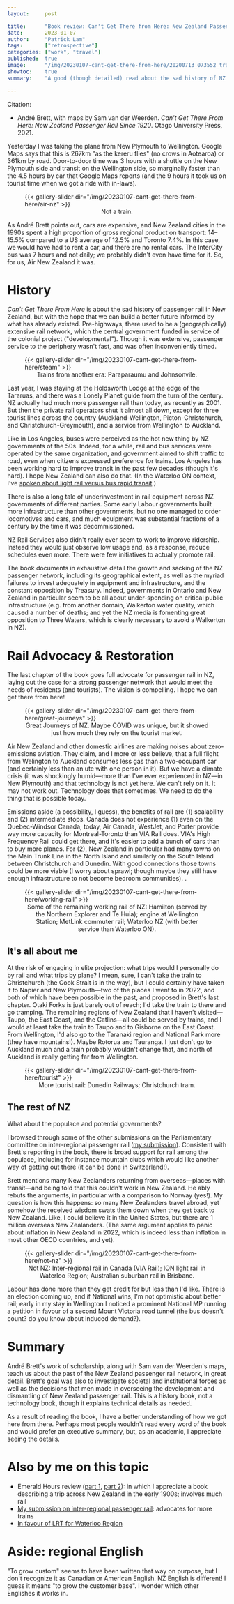 ```yaml
---
layout:     post

title:      "Book review: Can't Get There from Here: New Zealand Passenger Rail Since 1920, by André Brett, maps by Sam van der Weerden"
date:       2023-01-07
author:     "Patrick Lam"
tags:       ["retrospective"]
categories: ["work", "travel"]
published:  true
image:      "/img/20230107-cant-get-there-from-here/20200713_073552_tranzalpine_departing_chc.webp"
showtoc:    true
summary:    "A good (though detailed) read about the sad history of NZ passenger rail, with advocacy for a better future."

---
```


<style>
.post-heading h1  { color: yellow; text-shadow: 2px 2px 2px grey; }
.meta { color: yellow; }
</style>

Citation:
* André Brett, with maps by Sam van der Weerden. _Can't Get There From Here: New Zealand Passenger Rail Since 1920_. Otago University Press, 2021.

Yesterday I was taking the plane from New Plymouth to Wellington. Google Maps says that this is 267km "as the kereru flies" (no crows in Aotearoa) or 361km by road. Door-to-door time was 3 hours with a shuttle on the New Plymouth side and transit on the Wellington side, so marginally faster than the 4.5 hours by car that Google Maps reports (and the 9 hours it took us on tourist time when we got a ride with in-laws).

<figure>
{{< gallery-slider dir="/img/20230107-cant-get-there-from-here/air-nz" >}}
<figcaption style="text-align:center">Not a train.</figcaption>
</figure>

As André Brett points out, cars are expensive, and New Zealand cities in the 1990s spent a high proportion of gross regional product on transport: 14&ndash;15.5% compared to a US average of 12.5% and Toronto 7.4%. In this case, we would have had to rent a car, and there are no rental cars. The InterCity bus was 7 hours and not daily; we probably didn't even have time for it. So, for us, Air New Zealand it was.

# History

_Can't Get There From Here_ is about the sad history of passenger rail in New Zealand, but with the hope that we can build a better future informed by what has already existed. Pre-highways, there used to be a (geographically) extensive rail network, which the central government funded in service of the colonial project ("developmental"). Though it was extensive, passenger service to the periphery wasn't fast, and was often inconveniently timed. 

<figure>
{{< gallery-slider dir="/img/20230107-cant-get-there-from-here/steam" >}}
<figcaption style="text-align:center">Trains from another era: Paraparaumu and Johnsonvile.</figcaption>
</figure>

Last year, I was staying at the Holdsworth Lodge at the edge of the Tararuas, and there was a Lonely Planet guide from the turn of the century. NZ actually had much more passenger rail than today, as recently as 2001. But then the private rail operators shut it almost all down, except for three tourist lines across the country (Auckland-Wellington, Picton-Christchurch, and Christchurch-Greymouth), and a service from Wellington to Auckland.

Like in Los Angeles, buses were perceived as the hot new thing by NZ governments of the 50s. Indeed, for a while, rail and bus services were operated by the same organization, and government aimed to shift traffic to road, even when citizens expressed preference for trains. Los Angeles has been working hard to improve transit in the past few decades (though it's hard). I hope New Zealand can also do that. (In the Waterloo ON context, I've [spoken about light rail versus bus rapid transit](/presentations/11.rc.lrt.pdf).)

There is also a long tale of underinvestment in rail equipment across NZ governments of different parties. Some early Labour governments built more infrastructure than other governments, but no one managed to order locomotives and cars, and much equipment was substantial fractions of a century by the time it was decommissioned.

NZ Rail Services also didn't really ever seem to work to improve ridership. Instead they would just observe low usage and, as a response, reduce schedules even more. There were few initiatives to actually promote rail.

The book documents in exhaustive detail the growth and sacking of the NZ passenger network, including its geographical extent, as well as the myriad failures to invest adequately in equipment and infrastructure, and the constant opposition by Treasury. Indeed, governments in Ontario and New Zealand in particular seem to be all about under-spending on critical public infrastructure (e.g. from another domain, Walkerton water quality, which caused a number of deaths; and yet the NZ media is fomenting great opposition to Three Waters, which is clearly necessary to avoid a Walkerton in NZ).

# Rail Advocacy & Restoration

The last chapter of the book goes full advocate for passenger rail in NZ, laying out the case for a strong passenger network that would meet the needs of residents (and tourists). The vision is compelling. I hope we can get there from here!

<figure>
{{< gallery-slider dir="/img/20230107-cant-get-there-from-here/great-journeys" >}}
<figcaption style="text-align:center">Great Journeys of NZ. Maybe COVID was unique, but it showed just how much they rely on the tourist market.</figcaption>
</figure>

Air New Zealand and other domestic airlines are making noises about zero-emissions aviation. They claim, and I more or less believe, that a full flight from Welington to Auckland consumes less gas than a two-occupant car (and certainly less than an ute with one person in it). But we have a climate crisis (it was shockingly humid&mdash;more than I've ever experienced in NZ&mdash;in New Plymouth) and that technology is not yet here. We can't rely on it. It may not work out. Technology does that sometimes. We need to do the thing that is possible today.

Emissions aside (a possibility, I guess), the benefits of rail are (1) scalability and (2) intermediate stops. Canada does not experience (1) even on the Quebec-Windsor Canada; today, Air Canada, WestJet, and Porter provide way more capacity for Montreal-Toronto than VIA Rail does. VIA's High Frequency Rail could get there, and it's easier to add a bunch of cars than to buy more planes. For (2), New Zealand in particular had many towns on the Main Trunk Line in the North Island and similarly on the South Island between Christchurch and Dunedin. With good connections those towns could be more viable (I worry about sprawl; though maybe they still have enough infrastructure to not become bedroom communities). .

<figure>
{{< gallery-slider dir="/img/20230107-cant-get-there-from-here/working-rail" >}}
<figcaption style="text-align:center">Some of the remaining working rail of NZ: Hamilton (served by the Northern Explorer and Te Huia); engine at Wellington Station; MetLink commuter rail; Waterloo NZ (with better service than Waterloo ON).</figcaption>
</figure>


## It's all about me

At the risk of engaging in elite projection: what trips would I personally do by rail and what trips by plane? I mean, sure, I can't take the train to Christchurch (the Cook Strait is in the way), but I could certainly have taken it to Napier and New Plymouth&mdash;two of the places I went to in 2022, and both of which have been possible in the past, and proposed in Brett's last chapter. Otaki Forks is just barely out of reach; I'd take the train to there and go tramping. The remaining regions of New Zealand that I haven't visited&mdash;Taupo, the East Coast, and the Catlins&mdash;all could be served by trains, and I would at least take the train to Taupo and to Gisborne on the East Coast. From Wellington, I'd also go to the Taranaki region and National Park more (they have mountains!). Maybe Rotorua and Tauranga. I just don't go to Auckland much and a train probably wouldn't change that, and north of Auckland is really getting far from Wellington.

<figure>
{{< gallery-slider dir="/img/20230107-cant-get-there-from-here/tourist" >}}
<figcaption style="text-align:center">More tourist rail: Dunedin Railways; Christchurch tram.</figcaption>
</figure>

## The rest of NZ

What about the populace and potential governments? 

I browsed through some of the other submissions on the Parliamentary committee on inter-regional passenger rail ([my submission]((/post/20220917-nz-interregional-rail))). Consistent with Brett's reporting in the book, there is broad support for rail among the populace, including for instance mountain clubs which would like another way of getting out there (it can be done in Switzerland!). 

Brett mentions many New Zealanders returning from overseas&mdash;places with transit&mdash;and being told that this couldn't work in New Zealand. He ably rebuts the arguments, in particular with a comparison to Norway (yes!). My question is how this happens: so many New Zealanders travel abroad, yet somehow the received wisdom swats them down when they get back to New Zealand. Like, I could believe it in the United States, but there are 1 million overseas New Zealanders. (The same argument applies to panic about inflation in New Zealand in 2022, which is indeed less than inflation in most other OECD countries, and yet).

<figure>
{{< gallery-slider dir="/img/20230107-cant-get-there-from-here/not-nz" >}}
<figcaption style="text-align:center">Not NZ: Inter-regional rail in Canada (VIA Rail); ION light rail in Waterloo Region; Australian suburban rail in Brisbane.</figcaption>
</figure>

Labour has done more than they get credit for but less than I'd like. There is an election coming up, and if National wins, I'm not optimistic about better rail; early in my stay in Wellington I noticed a prominent National MP running a petition in favour of a second Mount Victoria road tunnel (the bus doesn't count? do you know about induced demand?).

# Summary

André Brett's work of scholarship, along with Sam van der Weerden's maps, teach us about the past of the New Zealand passenger rail network, in great detail. Brett's goal was also to investigate societal and institutional forces as well as the decisions that men made in overseeing the development and dismantling of New Zealand passenger rail. This is a history book, not a technology book, though it explains technical details as needed.

As a result of reading the book, I have a better understanding of how we got here from there. Perhaps most people wouldn't read every word of the book and would prefer an executive summary, but, as an academic, I appreciate seeing the details.

# Also by me on this topic

* Emerald Hours review ([part 1](/post/20210905-emerald-hours), [part 2](/post/20211011-emerald-hours-ii)): in which I appreciate a book describing a trip across New Zealand in the early 1900s; involves much rail
* [My submission on inter-regional passenger rail](/post/20220917-nz-interregional-rail): advocates for more trains
* [In favour of LRT for Waterloo Region](/presentations/11.rc.lrt.pdf)

# Aside: regional English

"To grow custom" seems to have been written that way on purpose, but I don't recognize it as Canadian or American English. NZ English is different! I guess it means "to grow the customer base". I wonder which other Englishes it works in.


